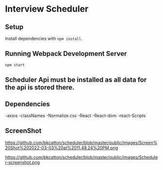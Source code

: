 # Interview Scheduler

## Setup

Install dependencies with `npm install`.

## Running Webpack Development Server

```
npm start
```

## Scheduler Api must be installed as all data for the api is stored there.

## Dependencies
 -axios
 -classNames
 -Normalize.css
 -React
 -React-dom
 -react-Scripts

## ScreenShot
https://github.com/bkcatton/scheduler/blob/master/public/images/Screen%20Shot%202022-03-03%20at%2011.48.24%20PM.png

https://github.com/bkcatton/scheduler/blob/master/public/images/Scheduler-screenshot.png
  
